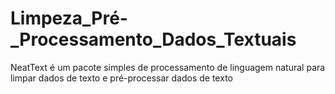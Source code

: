 # Limpeza_Pré-_Processamento_Dados_Textuais
NeatText é um pacote simples de processamento de linguagem natural para limpar dados de texto e pré-processar dados de texto
